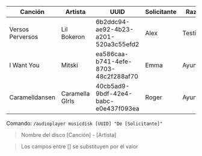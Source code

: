 | Canción            | Artista         | UUID                                 | Solicitante | Razón   |
| ------------------ | --------------- | ------------------------------------ | ----------- | ------- |
| Versos Perversos   | Lil Bokeron     | 6b2ddc94-ae92-4b23-a201-520a3c55efd2 | Alex        | Testing |
| I Want You         | Mitski          | ea586caa-b741-4efe-8703-48c2f288af70 | Emma        | Ayuntam |
| Caramelldansen     | Caramella GIrls | 40cb5ad9-9bdf-42e4-babc-e0e437f093ea | Roger       | Ayuntam |

Comando:
`/audioplayer musicdisk [UUID] "De [Solicitante]"`

> Nombre del disco [Canción] - [Artista] 

> Los campos entre [] se substituyen por el valor

